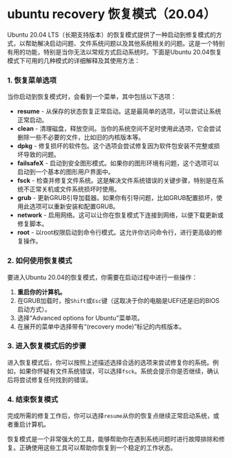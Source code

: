 # ubuntu recovery 恢复模式（20.04）

Ubuntu 20.04 LTS（长期支持版本）的恢复模式提供了一种启动到修复模式的方式，以帮助解决启动问题、文件系统问题以及其他系统相关的问题。这是一个特别有用的功能，特别是当你无法以常规方式启动系统时。下面是Ubuntu 20.04恢复模式下可用的几种模式的详细解释及其使用方法：

### 1. **恢复菜单选项**

当你启动到恢复模式时，会看到一个菜单，其中包括以下选项：

- **resume** - 从保存的状态恢复正常启动。这是最简单的选项，可以尝试让系统正常启动。
- **clean** - 清理磁盘，释放空间。当你的系统空间不足时使用此选项，它会尝试删除一些不必要的文件，比如旧的内核版本等。
- **dpkg** - 修复损坏的软件包。这个选项会尝试修复因为软件包安装不完整或损坏导致的问题。
- **failsafeX** - 启动到安全图形模式。如果你的图形环境有问题，这个选项可以启动到一个基本的图形用户界面中。
- **fsck** - 检查并修复文件系统。这是解决文件系统错误的关键步骤，特别是在系统不正常关机或文件系统损坏时使用。
- **grub** - 更新GRUB引导加载器。如果你有引导问题，比如GRUB配置损坏，使用此选项可以重新安装和配置GRUB。
- **network** - 启用网络。这可以让你在恢复模式下连接到网络，以便下载更新或修复脚本。
- **root** - 以root权限启动到命令行模式。这允许你访问命令行，进行更高级的修复操作。

### 2. **如何使用恢复模式**

要进入Ubuntu 20.04的恢复模式，你需要在启动过程中进行一些操作：

1. **重启你的计算机。**
2. 在GRUB加载时，按`Shift`或`Esc`键（这取决于你的电脑是UEFI还是旧的BIOS启动方式）。
3. 选择“Advanced options for Ubuntu”菜单项。
4. 在展开的菜单中选择带有“(recovery mode)”标记的内核版本。

### 3. **进入恢复模式后的步骤**

进入恢复模式后，你可以按照上述描述选择合适的选项来尝试修复你的系统。例如，如果你怀疑有文件系统错误，可以选择`fsck`。系统会提示你是否继续，确认后将尝试修复任何找到的错误。

### 4. **结束恢复模式**

完成所需的修复工作后，你可以选择`resume`从你的恢复点继续正常启动系统，或者重启计算机。

恢复模式是一个非常强大的工具，能够帮助你在遇到系统问题时进行故障排除和修复。正确使用这些工具可以帮助你恢复到一个稳定的工作状态。


